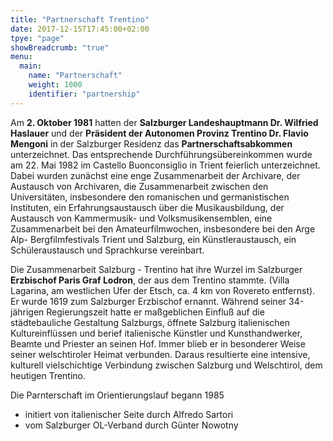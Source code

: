 ```yaml
---
title: "Partnerschaft Trentino"
date: 2017-12-15T17:45:00+02:00
tpye: "page"
showBreadcrumb: "true"
menu:
  main:
    name: "Partnerschaft"
    weight: 1000
    identifier: "partnership"
---
```


Am **2. Oktober 1981** hatten der **Salzburger Landeshauptmann Dr. Wilfried Haslauer** und der **Präsident der Autonomen Provinz Trentino Dr. Flavio Mengoni** in der Salzburger Residenz das **Partnerschaftsabkommen** unterzeichnet. Das entsprechende Durchführungsübereinkommen wurde am 22. Mai 1982 im Castello Buonconsiglio in Trient feierlich unterzeichnet. Dabei wurden zunächst eine enge Zusammenarbeit der Archivare, der Austausch von Archivaren, die Zusammenarbeit zwischen den Universitäten, insbesondere den romanischen und germanistischen Instituten, ein Erfahrungsaustausch über die Musikausbildung, der Austausch von Kammermusik- und Volksmusikensemblen, eine Zusammenarbeit bei den Amateurfilmwochen, insbesondere bei den Arge Alp- Bergfilmfestivals Trient und Salzburg, ein Künstleraustausch, ein Schüleraustausch und Sprachkurse vereinbart.

Die Zusammenarbeit Salzburg - Trentino hat ihre Wurzel im Salzburger **Erzbischof Paris Graf Lodron**, der aus dem Trentino stammte. (Villa Lagarina, am westlichen Ufer der Etsch, ca. 4 km von Rovereto entfernst). Er wurde 1619 zum Salzburger Erzbischof ernannt. Während seiner 34-jährigen Regierungszeit hatte er maßgeblichen Einfluß auf die städtebauliche Gestaltung Salzburgs, öffnete Salzburg italienischen Kultureinflüssen und berief italienische Künstler und Kunsthandwerker, Beamte und Priester an seinen Hof. Immer blieb er in besonderer Weise seiner welschtiroler Heimat verbunden. Daraus resultierte eine intensive, kulturell vielschichtige Verbindung zwischen Salzburg und Welschtirol, dem heutigen Trentino.

Die Parnterschaft im Orientierungslauf begann 1985

- initiert von italienischer Seite durch Alfredo Sartori
- vom Salzburger OL-Verband durch Günter Nowotny